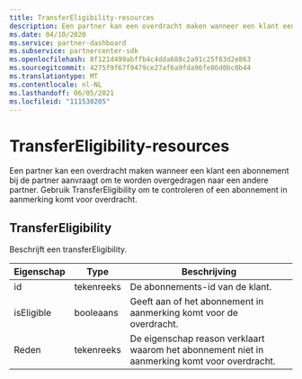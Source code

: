 ```yaml
---
title: TransferEligibility-resources
description: Een partner kan een overdracht maken wanneer een klant een abonnement bij de partner aanvraagt om te worden overgedragen naar een andere partner.
ms.date: 04/10/2020
ms.service: partner-dashboard
ms.subservice: partnercenter-sdk
ms.openlocfilehash: 8f121d499abffb4c4dda688c2a91c25f83d2e863
ms.sourcegitcommit: 4275f9f67f9479ce27af6a9fda96fe86d0bc0b44
ms.translationtype: MT
ms.contentlocale: nl-NL
ms.lasthandoff: 06/05/2021
ms.locfileid: "111530205"
---
```

# <a name="transfereligibility-resources"></a>TransferEligibility-resources

Een partner kan een overdracht maken wanneer een klant een abonnement bij de partner aanvraagt om te worden overgedragen naar een andere partner. Gebruik TransferEligibility om te controleren of een abonnement in aanmerking komt voor overdracht.

## <a name="transfereligibility"></a>TransferEligibility

Beschrijft een transferEligibility.

| Eigenschap              | Type             | Beschrijving                                                                              |
|-----------------------|------------------|------------------------------------------------------------------------------------------|
| id                    | tekenreeks           | De abonnements-id van de klant.                                                  |
| isEligible            | booleaans             | Geeft aan of het abonnement in aanmerking komt voor de overdracht.                         |
| Reden                | tekenreeks           | De eigenschap reason verklaart waarom het abonnement niet in aanmerking komt voor overdracht. |